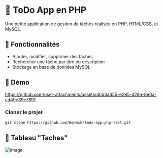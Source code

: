 # 📝 ToDo App en PHP

Une petite application de gestion de tâches réalisée en PHP, HTML/CSS, et MySQL.

## 🚀 Fonctionnalités

- Ajouter, modifier, supprimer des tâches
- Rechercher une tâche par titre ou description
- Stockage en base de données MySQL 

## 🎥 Démo  
   
https://github.com/user-attachments/assets/d0b3ad55-e295-428a-8e0a-cd49e39e7891

###  Cloner le projet

```bash
git clone https://github.com/Eqwack/todo-app-php-test.git
````
## 🫣 Tableau "Taches" 
![image](https://github.com/user-attachments/assets/85e03632-f390-41ba-a0b2-a22b2c5d2990)

